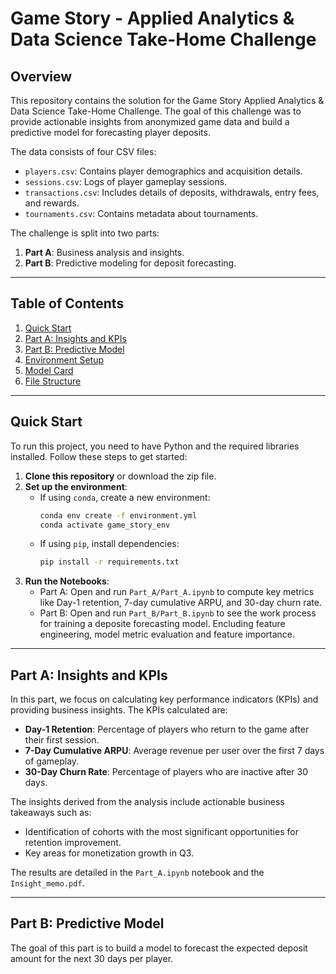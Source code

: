 # Game Story - Applied Analytics & Data Science Take-Home Challenge

## Overview

This repository contains the solution for the Game Story Applied Analytics & Data Science Take-Home Challenge. The goal of this challenge was to provide actionable insights from anonymized game data and build a predictive model for forecasting player deposits.

The data consists of four CSV files:
- `players.csv`: Contains player demographics and acquisition details.
- `sessions.csv`: Logs of player gameplay sessions.
- `transactions.csv`: Includes details of deposits, withdrawals, entry fees, and rewards.
- `tournaments.csv`: Contains metadata about tournaments.

The challenge is split into two parts:
1. **Part A**: Business analysis and insights.
2. **Part B**: Predictive modeling for deposit forecasting.

---

## Table of Contents

1. [Quick Start](#quick-start)
2. [Part A: Insights and KPIs](#part-a-insights-and-kpis)
3. [Part B: Predictive Model](#part-b-predictive-model)
4. [Environment Setup](#environment-setup)
5. [Model Card](#model-card)
6. [File Structure](#file-structure)

---

## Quick Start

To run this project, you need to have Python and the required libraries installed. Follow these steps to get started:

1. **Clone this repository** or download the zip file.
2. **Set up the environment**:
   - If using `conda`, create a new environment:
     ```bash
     conda env create -f environment.yml
     conda activate game_story_env
     ```
   - If using `pip`, install dependencies:
     ```bash
     pip install -r requirements.txt
     ```
3. **Run the Notebooks**:
   - Part A: Open and run `Part_A/Part_A.ipynb` to compute key metrics like Day-1 retention, 7-day cumulative ARPU, and 30-day churn rate.
   - Part B: Open and run `Part_B/Part_B.ipynb` to see the work process for training a deposite forecasting model. Encluding feature engineering, model metric evaluation and feature importance.

---

## Part A: Insights and KPIs

In this part, we focus on calculating key performance indicators (KPIs) and providing business insights. The KPIs calculated are:
- **Day-1 Retention**: Percentage of players who return to the game after their first session.
- **7-Day Cumulative ARPU**: Average revenue per user over the first 7 days of gameplay.
- **30-Day Churn Rate**: Percentage of players who are inactive after 30 days.

The insights derived from the analysis include actionable business takeaways such as:
- Identification of cohorts with the most significant opportunities for retention improvement.
- Key areas for monetization growth in Q3.

The results are detailed in the `Part_A.ipynb` notebook and the `Insight_memo.pdf`.

---

## Part B: Predictive Model

The goal of this part is to build a model to forecast the expected deposit amount for the next 30 days per player.
